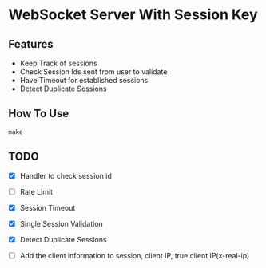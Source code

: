 # WebSocket Server With Session Key

## Features

- Keep Track of sessions
- Check Session Ids sent from user to validate 
- Have Timeout for established sessions
- Detect Duplicate Sessions

## How To Use

`make`

## TODO

- [x] Handler to check session id

- [ ] Rate Limit

- [x] Session Timeout

- [x] Single Session Validation

- [x] Detect Duplicate Sessions

- [ ] Add the client information to session, client IP, true client IP(x-real-ip)
